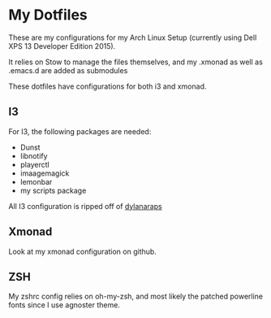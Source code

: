 # My Dotfiles
These are my configurations for my Arch Linux Setup (currently using Dell XPS 13
Developer Edition 2015).

It relies on Stow to manage the files themselves, and my .xmonad as well as
.emacs.d are added as submodules

These dotfiles have configurations for both i3 and xmonad.

## I3
For I3, the following packages are needed:

* Dunst
* libnotify
* playerctl
* imaagemagick
* lemonbar
* my scripts package

All I3 configuration is ripped off
of [dylanaraps](https://github.com/dylanaraps/dotfiles)

## Xmonad

Look at my xmonad configuration on github.

## ZSH

My zshrc config relies on oh-my-zsh, and most likely the patched powerline fonts
since I use agnoster theme.
